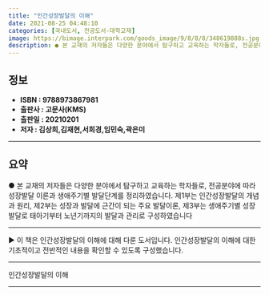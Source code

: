 ```yaml
---
title: "인간성장발달의 이해"
date: 2021-08-25 04:48:10
categories: [국내도서, 전공도서-대학교재]
image: https://bimage.interpark.com/goods_image/9/8/8/8/348619888s.jpg
description: ● 본 교재의 저자들은 다양한 분야에서 탐구하고 교육하는 학자들로, 전공분야에 따라 성장발달 이론과 생애주기별 발달단계를 정리하였습니다. 제1부는 인간성장발달의 개념과 원리, 제2부는 성장과 발달에 근간이 되는 주요 발달이론, 제3부는 생애주기별 성장발달로 태아기부터 노년기까지의 발달
---
```


## **정보**

- **ISBN : 9788973867981**
- **출판사 : 고문사(KMS)**
- **출판일 : 20210201**
- **저자 : 김상희,김재현,서희경,임민숙,곽은미**

------



## **요약**

●  본 교재의 저자들은 다양한 분야에서 탐구하고 교육하는 학자들로, 전공분야에 따라 성장발달 이론과 생애주기별 발달단계를 정리하였습니다. 제1부는 인간성장발달의 개념과 원리, 제2부는 성장과 발달에 근간이 되는 주요 발달이론, 제3부는 생애주기별 성장발달로 태아기부터 노년기까지의 발달과 관리로 구성하였습니다

------

▶ 이 책은 인간성장발달의 이해에 대해 다룬 도서입니다. 인간성장발달의 이해에 대한 기초적이고 전반적인 내용을 확인할 수 있도록 구성했습니다.

------


인간성장발달의 이해 

------


